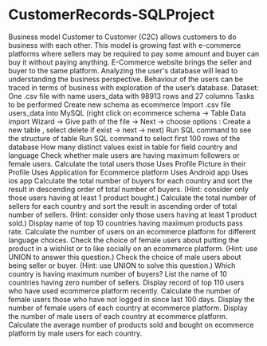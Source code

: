 # CustomerRecords-SQLProject
Business model Customer to Customer (C2C) allows customers to do business with each other. This model is growing fast with e-commerce platforms where sellers may be required to pay some amount and buyer can buy it without paying anything. E-Commerce website brings the seller and buyer to the same platform. 
Analyzing the user's database will lead to understanding the business perspective. Behaviour of the users can be traced in terms of business with exploration of the user’s database. 
Dataset: One .csv file with name users_data with 98913 rows and 27 columns
Tasks to be performed
Create new schema as ecommerce
Import .csv file users_data into MySQL
(right click on ecommerce schema -> Table Data import Wizard -> Give path of the file -> Next -> choose options : Create a new table , select delete if exist -> next -> next)
Run SQL command to see the structure of table
Run SQL command to select first 100 rows of the database
How many distinct values exist in table for field country and language
Check whether male users are having maximum followers or female users.
Calculate the total users those
Uses Profile Picture in their Profile
Uses Application for Ecommerce platform
Uses Android app
Uses ios app
Calculate the total number of buyers for each country and sort the result in descending order of total number of buyers. (Hint: consider only those users having at least 1 product bought.)
Calculate the total number of sellers for each country and sort the result in ascending order of total number of sellers. (Hint: consider only those users having at least 1 product sold.)
Display name of top 10 countries having maximum products pass rate.
Calculate the number of users on an ecommerce platform for different language choices.
Check the choice of female users about putting the product in a wishlist or to like socially on an ecommerce platform. (Hint: use UNION to answer this question.)
Check the choice of male users about being seller or buyer. (Hint: use UNION to solve this question.)
Which country is having maximum number of buyers?
List the name of 10 countries having zero number of sellers.
Display record of top 110 users who have used ecommerce platform recently.
Calculate the number of female users those who have not logged in since last 100 days.
Display the number of female users of each country at ecommerce platform.
Display the number of male users of each country at ecommerce platform.
Calculate the average number of products sold and bought on ecommerce platform by male users for each country.
